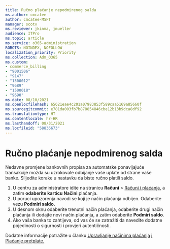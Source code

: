 ```yaml
---
title: Ručno plaćanje nepodmirenog salda
ms.author: cmcatee
author: cmcatee-MSFT
manager: scotv
ms.reviewer: jkinma, jmueller
audience: ITPro
ms.topic: article
ms.service: o365-administration
ROBOTS: NOINDEX, NOFOLLOW
localization_priority: Priority
ms.collection: Adm_O365
ms.custom:
- commerce_billing
- "9001506"
- "9147"
- "1500012"
- "9689"
- "1500018"
- "9690"
ms.date: 08/10/2021
ms.openlocfilehash: 65621eae4c201a07983853f589caa5169a85660f
ms.sourcegitcommit: e781da003fb7b878854846cbe12b13b9dca8df92
ms.translationtype: HT
ms.contentlocale: hr-HR
ms.lasthandoff: 08/31/2021
ms.locfileid: "58836673"
---
```

# <a name="manually-pay-an-outstanding-balance"></a>Ručno plaćanje nepodmirenog salda

Nedavne promjene bankovnih propisa za automatske ponavljajuće transakcije možda su uzrokovale odbijanje vaše uplate od strane vaše banke. Slijedite korake u nastavku da biste ručno platili saldo.

1. U centru za administratore idite na stranicu **Računi**  >  [Računi i plaćanja,](https://go.microsoft.com/fwlink/p/?linkid=2018806) a zatim **odaberite karticu Načini** plaćanja.
2. U poruci upozorenja navodi se koji je način plaćanja odbijen. Odaberite vezu **Podmiri saldo.**
3. U desnom oknu odaberite trenutni način plaćanja, odaberite drugi način plaćanja ili dodajte novi način plaćanja, a zatim odaberite **Podmiri saldo**.
4. Ako vaša banka to zahtijeva, od vas će se zatražiti da navedite dodatne pojedinosti o sigurnosti i provjeri autentičnosti.

Dodatne informacije potražite u članku [Upravljanje načinima plaćanja](https://docs.microsoft.com/microsoft-365/commerce/billing-and-payments/manage-payment-methods) [i Plaćanje pretplate.](https://docs.microsoft.com/microsoft-365/commerce/billing-and-payments/pay-for-your-subscription)
